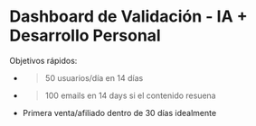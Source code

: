 # Dashboard de Validación - IA + Desarrollo Personal

Objetivos rápidos:
- >50 usuarios/día en 14 días
- >100 emails en 14 days si el contenido resuena
- Primera venta/afiliado dentro de 30 días idealmente
